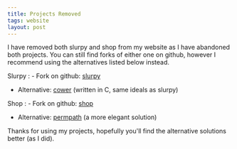 ```yaml
---
title: Projects Removed
tags: website
layout: post
---
```


I have removed both slurpy and shop from my website as I have abandoned
both projects.  You can still find forks of either one on github,
however I recommend using the alternatives listed below instead.

Slurpy
: - Fork on github: [slurpy][1]
  - Alternative: [cower][2] (written in C, same ideals as slurpy)

Shop
:  - Fork on github: [shop][3]
   - Alternative: [permpath][4] (a more elegant solution)

Thanks for using my projects, hopefully you'll find the alternative
solutions better (as I did).

[1]: https://github.com/mrelendig/slurpy
[2]: https://github.com/falconindy/cower
[3]: https://github.com/evanlec/shop
[4]: https://github.com/falconindy/bin-scripts/blob/master/permpath
